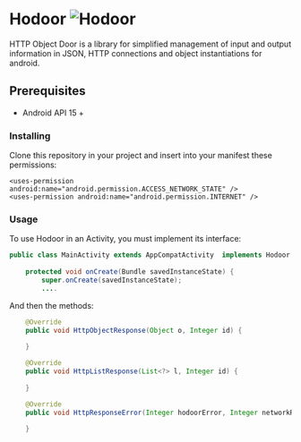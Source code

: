 # Hodoor ![Hodoor](https://user-images.githubusercontent.com/38328740/58388164-73505080-7ff1-11e9-8c04-ecdc748141e9.gif)

HTTP Object Door is a library for simplified management of input and output information in JSON, HTTP connections and object instantiations for android.

## Prerequisites

- Android API 15 +

### Installing

Clone this repository in your project and insert into your manifest these permissions:

```
<uses-permission android:name="android.permission.ACCESS_NETWORK_STATE" />
<uses-permission android:name="android.permission.INTERNET" />
```

### Usage

To use Hodoor in an Activity, you must implement its interface:

```java
public class MainActivity extends AppCompatActivity  implements Hodoor.Response {
    
    protected void onCreate(Bundle savedInstanceState) {
        super.onCreate(savedInstanceState);
        ....

```

And then the methods:
```java
    @Override
    public void HttpObjectResponse(Object o, Integer id) {
        
    }

    @Override
    public void HttpListResponse(List<?> l, Integer id) {
        
    }

    @Override
    public void HttpResponseError(Integer hodoorError, Integer networkResponseError, Integer id) {
        
    }
```